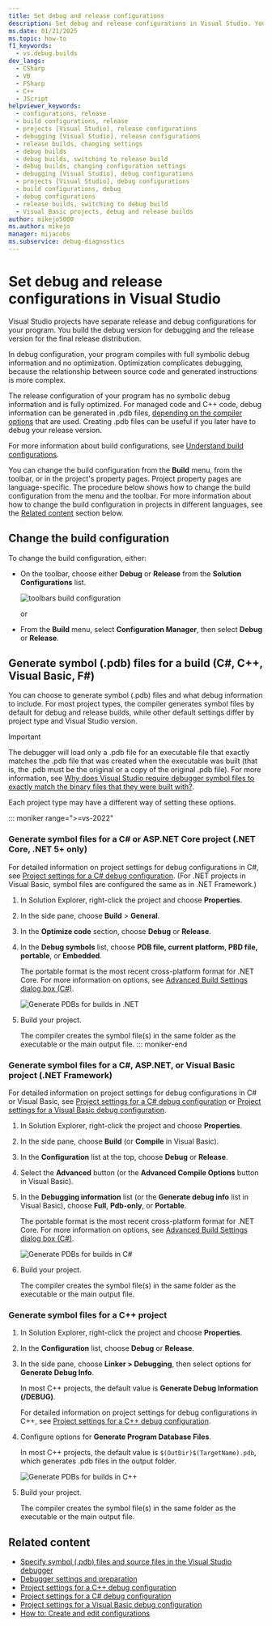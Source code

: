 ```yaml
---
title: Set debug and release configurations
description: Set debug and release configurations in Visual Studio. You build the debug version for debugging and the release version for the final release distribution.
ms.date: 01/21/2025
ms.topic: how-to
f1_keywords: 
  - vs.debug.builds
dev_langs: 
  - CSharp
  - VB
  - FSharp
  - C++
  - JScript
helpviewer_keywords: 
  - configurations, release
  - build configurations, release
  - projects [Visual Studio], release configurations
  - debugging [Visual Studio], release configurations
  - release builds, changing settings
  - debug builds
  - debug builds, switching to release build
  - debug builds, changing configuration settings
  - debugging [Visual Studio], debug configurations
  - projects [Visual Studio], debug configurations
  - build configurations, debug
  - debug configurations
  - release builds, switching to debug build
  - Visual Basic projects, debug and release builds
author: mikejo5000
ms.author: mikejo
manager: mijacobs
ms.subservice: debug-diagnostics
---
```

# Set debug and release configurations in Visual Studio

Visual Studio projects have separate release and debug configurations for your program. You build the debug version for debugging and the release version for the final release distribution.

In debug configuration, your program compiles with full symbolic debug information and no optimization. Optimization complicates debugging, because the relationship between source code and generated instructions is more complex.

The release configuration of your program has no symbolic debug information and is fully optimized. For managed code and C++ code, debug information can be generated in .pdb files, [depending on the compiler options](#BKMK_symbols_release) that are used. Creating .pdb files can be useful if you later have to debug your release version.

For more information about build configurations, see [Understand build configurations](../ide/understanding-build-configurations.md).

You can change the build configuration from the **Build** menu, from the toolbar, or in the project's property pages. Project property pages are language-specific. The procedure below shows how to change the build configuration from the menu and the toolbar. For more information about how to change the build configuration in projects in different languages, see the [Related content](#related-content) section below.

## Change the build configuration

To change the build configuration, either:

* On the toolbar, choose either **Debug** or **Release** from the **Solution Configurations** list.

  ![toolbars build configuration](../debugger/media/toolbar-build-configuration.png "ToolbarBuildConfiguration")

  or

* From the **Build** menu, select **Configuration Manager**, then select **Debug** or **Release**.

## <a name="BKMK_symbols_release"></a>Generate symbol (.pdb) files for a build (C#, C++, Visual Basic, F#)

You can choose to generate symbol (.pdb) files and what debug information to include. For most project types, the compiler generates symbol files by default for debug and release builds, while other default settings differ by project type and Visual Studio version.

> [!IMPORTANT]
> The debugger will load only a .pdb file for an executable file that exactly matches the .pdb file that was created when the executable was built (that is, the .pdb must be the original or a copy of the original .pdb file). For more information, see [Why does Visual Studio require debugger symbol files to exactly match the binary files that they were built with?](/archive/blogs/jimgries/why-does-visual-studio-require-debugger-symbol-files-to-exactly-match-the-binary-files-that-they-were-built-with).

Each project type may have a different way of setting these options.

::: moniker range=">=vs-2022"
### Generate symbol files for a C# or ASP.NET Core project (.NET Core, .NET 5+ only)

For detailed information on project settings for debug configurations in C#, see [Project settings for a C# debug configuration](../debugger/project-settings-for-csharp-debug-configurations.md). (For .NET projects in Visual Basic, symbol files are configured the same as in .NET Framework.)

1. In Solution Explorer, right-click the project and choose **Properties**.

2. In the side pane, choose **Build** > **General**.

3. In the **Optimize code** section, choose **Debug** or **Release**.

4. In the **Debug symbols** list, choose **PDB file, current platform**, **PBD file, portable**, or **Embedded**.

   The portable format is the most recent cross-platform format for .NET Core. For more information on options, see [Advanced Build Settings dialog box (C#)](../ide/reference/advanced-build-settings-dialog-box-csharp.md).

   ![Generate PDBs for builds in .NET](../debugger/media/vs-2022/dbg-project-properties-pdb-dotnet.png "GeneratePDBsForDotNet")

5. Build your project.

   The compiler creates the symbol file(s) in the same folder as the executable or the main output file.
::: moniker-end

### Generate symbol files for a C#, ASP.NET, or Visual Basic project (.NET Framework)

For detailed information on project settings for debug configurations in C# or Visual Basic, see [Project settings for a C# debug configuration](../debugger/project-settings-for-csharp-debug-configurations.md) or [Project settings for a Visual Basic debug configuration](../debugger/project-settings-for-a-visual-basic-debug-configuration.md).

1. In Solution Explorer, right-click the project and choose **Properties**.

2. In the side pane, choose **Build** (or **Compile** in Visual Basic).

3. In the **Configuration** list at the top, choose **Debug** or **Release**.

4. Select the **Advanced** button (or the **Advanced Compile Options** button in Visual Basic).

5. In the **Debugging information** list (or the **Generate debug info** list in Visual Basic), choose **Full**, **Pdb-only**, or **Portable**.

   The portable format is the most recent cross-platform format for .NET Core. For more information on options, see [Advanced Build Settings dialog box (C#)](../ide/reference/advanced-build-settings-dialog-box-csharp.md).

   ![Generate PDBs for builds in C#](../debugger/media/dbg-project-properties-pdb-csharp.png "GeneratePDBsForCSharp")

6. Build your project.

   The compiler creates the symbol file(s) in the same folder as the executable or the main output file.

### Generate symbol files for a C++ project

1. In Solution Explorer, right-click the project and choose **Properties**.

2. In the **Configuration** list, choose **Debug** or **Release**.

3. In the side pane, choose **Linker > Debugging**, then select options for **Generate Debug Info**.

   In most C++ projects, the default value is **Generate Debug Information (/DEBUG)**.

   For detailed information on project settings for debug configurations in C++, see [Project settings for a C++ debug configuration](../debugger/project-settings-for-a-cpp-debug-configuration.md).

4. Configure options for **Generate Program Database Files**.

   In most C++ projects, the default value is `$(OutDir)$(TargetName).pdb`, which generates .pdb files in the output folder.

   ![Generate PDBs for builds in C++](../debugger/media/dbg-project-properties-pdb-cplusplus.png "GeneratePDBsforCPlusPlus")

5. Build your project.

   The compiler creates the symbol file(s) in the same folder as the executable or the main output file.

## <a name="related-content"></a>Related content

- [Specify symbol (.pdb) files and source files in the Visual Studio debugger](../debugger/specify-symbol-dot-pdb-and-source-files-in-the-visual-studio-debugger.md)<br/>
- [Debugger settings and preparation](../debugger/debugger-settings-and-preparation.md)<br/>
- [Project settings for a C++ debug configuration](../debugger/project-settings-for-a-cpp-debug-configuration.md)<br/>
- [Project settings for a C# debug configuration](../debugger/project-settings-for-csharp-debug-configurations.md)<br/>
- [Project settings for a Visual Basic debug configuration](../debugger/project-settings-for-a-visual-basic-debug-configuration.md)<br/>
- [How to: Create and edit configurations](../ide/how-to-create-and-edit-configurations.md)